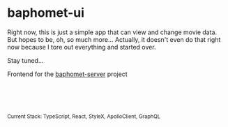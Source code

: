 # baphomet-ui

Right now, this is just a simple app that can view and change movie data. But hopes to be, oh, so much more... Actually, it doesn't even do that right now because I tore out everything and started over.

Stay tuned...

Frontend for the [baphomet-server](https://github.com/collinlucke/baphomet-server) project

<br>
<br>
<br>
<br>
<sub>
Current Stack: TypeScript, React, StyleX, ApolloClient, GraphQL
</sub>
